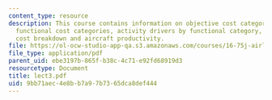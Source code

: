 ```yaml
---
content_type: resource
description: This course contains information on objective cost category breakdown,
  functional cost categories, activity drivers by functional category, airline operating
  cost breakdown and aircraft productivity.
file: https://ol-ocw-studio-app-qa.s3.amazonaws.com/courses/16-75j-airline-management-spring-2006/9bb71aec4e8bb7a97b7365dca8def444_lect3.pdf
file_type: application/pdf
parent_uid: ebe3197b-865f-b38c-4c71-e92fd68919d3
resourcetype: Document
title: lect3.pdf
uid: 9bb71aec-4e8b-b7a9-7b73-65dca8def444
---
```

